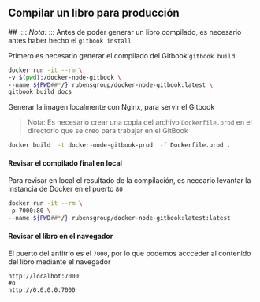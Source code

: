 ## Compilar un libro para producción 
## 
::: *Nota:* ::: Antes de poder generar un libro compilado, es necesario antes haber hecho el `gitbook install`

Primero es necesario generar el compilado del Gitbook `gitbook build`
```sh
docker run -it --rm \
-v $(pwd):/docker-node-gitbook \
--name ${PWD##*/} rubensgroup/docker-node-gitbook:latest \
gitbook build docs
```

Generar la imagen localmente con Nginx, para servir el Gitbook
> Nota: Es necesario crear una copia del archivo `Dockerfile.prod` en el directorio que se creo para trabajar en el GitBook

```sh 
docker build  -t docker-node-gitbook-prod  -f Dockerfile.prod .
```

#### Revisar el compilado final en local
Para revisar en local el resultado de la compilación, es neceario levantar la instancia de Docker en el puerto `80`
```sh
docker run -it --rm \
-p 7000:80 \
--name ${PWD##*/} rubensgroup/docker-node-gitbook:latest:latest
```

#### Revisar el libro en el navegador
El puerto del anfitrio es el `7000`, por lo que podemos accceder al contenido del libro mediante el navegador
```http
http://localhot:7000
#o
http://0.0.0.0:7000
```

